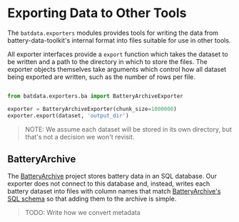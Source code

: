 # Exporting Data to Other Tools

The `batdata.exporters` modules provides tools for writing the data from battery-data-toolkit's internal format
into files suitable for use in other tools.

All exporter interfaces provide a `export` function which takes the dataset to be written
and a path to the directory in which to store the files.
The exporter objects themselves take arguments which control how all dataset
being exported are written, such as the number of rows per file.

```python

from batdata.exporters.ba import BatteryArchiveExporter

exporter = BatteryArchiveExporter(chunk_size=1000000)
exporter.export(dataset, 'output_dir')

```

> NOTE: We assume each dataset will be stored in its own directory, but that's not a decision we won't revisit.

## BatteryArchive

The [BatteryArchive](https://batteryarchive.org/) project stores battery data in an SQL database.
Our exporter does not connect to this database and, instead, writes each battery dataset into 
files with column names that match [BatteryArchive's SQL schema](https://github.com/battery-lcf/batteryarchive-agent/blob/main/data/ba_data_schema.sql)
so that adding them to the archive is simple.

> TODO: Write how we convert metadata 